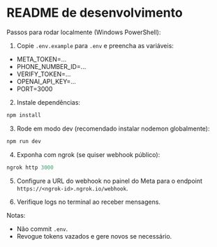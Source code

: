 # README de desenvolvimento

Passos para rodar localmente (Windows PowerShell):

1. Copie `.env.example` para `.env` e preencha as variáveis:

- META_TOKEN=...
- PHONE_NUMBER_ID=...
- VERIFY_TOKEN=...
- OPENAI_API_KEY=...
- PORT=3000

2. Instale dependências:

```powershell
npm install
```

3. Rode em modo dev (recomendado instalar nodemon globalmente):

```powershell
npm run dev
```

4. Exponha com ngrok (se quiser webhook público):

```powershell
ngrok http 3000
```

5. Configure a URL do webhook no painel do Meta para o endpoint `https://<ngrok-id>.ngrok.io/webhook`.

6. Verifique logs no terminal ao receber mensagens.


Notas:
- Não commit `.env`.
- Revogue tokens vazados e gere novos se necessário.
